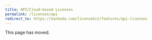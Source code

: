 ```yaml
---
title: API/Cloud-based Licenses
permalink: /licenses/api
redirect_to: https://kankoda.com/licensekit/features/api-licenses
---
```


This page has moved.